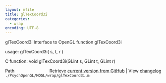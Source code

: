 ```yaml
---
layout: mfile
title: glTexCoord3i
categories:
  - wrap
encoding: UTF-8
---
```


glTexCoord3i  Interface to OpenGL function glTexCoord3i

usage:  glTexCoord3i\( s, t, r \)

C function:  void glTexCoord3i\(GLint s, GLint t, GLint r\)


<div class="code_header" style="text-align:right;">
  <span style="float:left;">Path&nbsp;&nbsp;</span> <span class="counter">Retrieve <a href=
  "https://raw.github.com/Psychtoolbox-3/Psychtoolbox-3/beta/./PsychOpenGL/MOGL/wrap/glTexCoord3i.m">current version from GitHub</a> | View <a href=
  "https://github.com/Psychtoolbox-3/Psychtoolbox-3/commits/beta/./PsychOpenGL/MOGL/wrap/glTexCoord3i.m">changelog</a></span>
</div>
<div class="code">
  <code>./PsychOpenGL/MOGL/wrap/glTexCoord3i.m</code>
</div>
